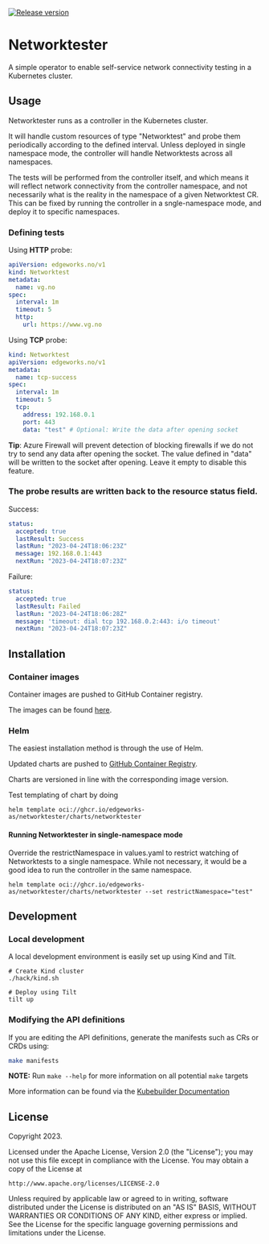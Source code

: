 [![Release version](https://github.com/edgeworks-as/networktester/actions/workflows/main.yml/badge.svg)](https://github.com/edgeworks-as/networktester/actions/workflows/main.yml)

# Networktester

A simple operator to enable self-service network connectivity testing in a Kubernetes cluster.

## Usage

Networktester runs as a controller in the Kubernetes cluster. 

It will handle custom resources of type "Networktest" and probe them periodically according to the defined interval. Unless
deployed in single namespace mode, the controller will handle Networktests across all namespaces.

The tests will be performed from the controller itself, and which means it will reflect network connectivity from the controller
namespace, and not necessarily what is the reality in the namespace of a given Networktest CR. This can be fixed by running the
controller in a sngle-namespace mode, and deploy it to specific namespaces.

### Defining tests

Using **HTTP** probe:

```yaml
apiVersion: edgeworks.no/v1
kind: Networktest
metadata:
  name: vg.no
spec:
  interval: 1m
  timeout: 5
  http:
    url: https://www.vg.no
```

Using **TCP** probe:
```yaml
kind: Networktest
apiVersion: edgeworks.no/v1
metadata:
  name: tcp-success
spec:
  interval: 1m
  timeout: 5
  tcp:
    address: 192.168.0.1
    port: 443
    data: "test" # Optional: Write the data after opening socket
```

**Tip**: Azure Firewall will prevent detection of blocking firewalls if we do not try to send any data 
after opening the socket. The value defined in "data" will be written to the socket after opening. Leave it
empty to disable this feature.

### The probe results are written back to the resource status field.

Success:

```yaml
status:
  accepted: true
  lastResult: Success
  lastRun: "2023-04-24T18:06:23Z"
  message: 192.168.0.1:443
  nextRun: "2023-04-24T18:07:23Z"
```

Failure:

```yaml
status:
  accepted: true
  lastResult: Failed
  lastRun: "2023-04-24T18:06:28Z"
  message: 'timeout: dial tcp 192.168.0.2:443: i/o timeout'
  nextRun: "2023-04-24T18:07:23Z"
```

## Installation

### Container images

Container images are pushed to GitHub Container registry.

The images can be found [here](https://github.com/edgeworks-as/networktester/pkgs/container/networktester).

### Helm

The easiest installation method is through the use of Helm.

Updated charts are pushed to [GitHub Container Registry](https://github.com/edgeworks-as/networktester/pkgs/container/networktester%2Fcharts%2Fnetworktester). 

Charts are versioned in line with the corresponding image version.

Test templating of chart by doing

```shell
helm template oci://ghcr.io/edgeworks-as/networktester/charts/networktester
```

#### Running Networktester in single-namespace mode

Override the restrictNamespace in values.yaml to restrict watching of Networktests to a single namespace. While not necessary, 
it would be a good idea to run the controller in the same namespace.

```shell
helm template oci://ghcr.io/edgeworks-as/networktester/charts/networktester --set restrictNamespace="test"
```

## Development

### Local development

A local development environment is easily set up using Kind and Tilt.

```shell
# Create Kind cluster
./hack/kind.sh

# Deploy using Tilt
tilt up
```

### Modifying the API definitions

If you are editing the API definitions, generate the manifests such as CRs or CRDs using:

```sh
make manifests
```

**NOTE:** Run `make --help` for more information on all potential `make` targets

More information can be found via the [Kubebuilder Documentation](https://book.kubebuilder.io/introduction.html)

## License

Copyright 2023.

Licensed under the Apache License, Version 2.0 (the "License");
you may not use this file except in compliance with the License.
You may obtain a copy of the License at

    http://www.apache.org/licenses/LICENSE-2.0

Unless required by applicable law or agreed to in writing, software
distributed under the License is distributed on an "AS IS" BASIS,
WITHOUT WARRANTIES OR CONDITIONS OF ANY KIND, either express or implied.
See the License for the specific language governing permissions and
limitations under the License.
